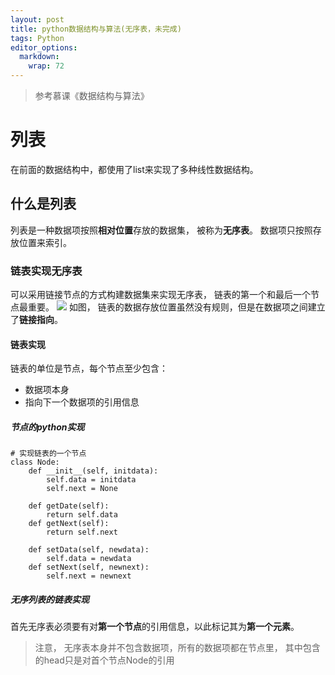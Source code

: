 ```yaml
---
layout: post
title: python数据结构与算法(无序表，未完成)
tags: Python
editor_options: 
  markdown: 
    wrap: 72
---
```

> 参考慕课《数据结构与算法》

# 列表
在前面的数据结构中，都使用了list来实现了多种线性数据结构。
## 什么是列表
列表是一种数据项按照**相对位置**存放的数据集， 被称为**无序表**。
数据项只按照存放位置来索引。
### 链表实现无序表
可以采用链接节点的方式构建数据集来实现无序表， 链表的第一个和最后一个节点最重要。
![](https://gitee.com/limbo1996/picgo/raw/master/png/20210407205711.png)
如图， 链表的数据存放位置虽然没有规则，但是在数据项之间建立了**链接指向**。

#### 链表实现
链表的单位是节点，每个节点至少包含：
* 数据项本身
* 指向下一个数据项的引用信息

##### 节点的python实现
```{python}
# 实现链表的一个节点
class Node:
    def __init__(self, initdata):
        self.data = initdata
        self.next = None    
    
    def getDate(self):
        return self.data
    def getNext(self):
        return self.next
    
    def setData(self, newdata):
        self.data = newdata
    def setNext(self, newnext):
        self.next = newnext
```

##### 无序列表的链表实现
首先无序表必须要有对**第一个节点**的引用信息，以此标记其为**第一个元素**。
> 注意， 无序表本身并不包含数据项，所有的数据项都在节点里， 其中包含的head只是对首个节点Node的引用